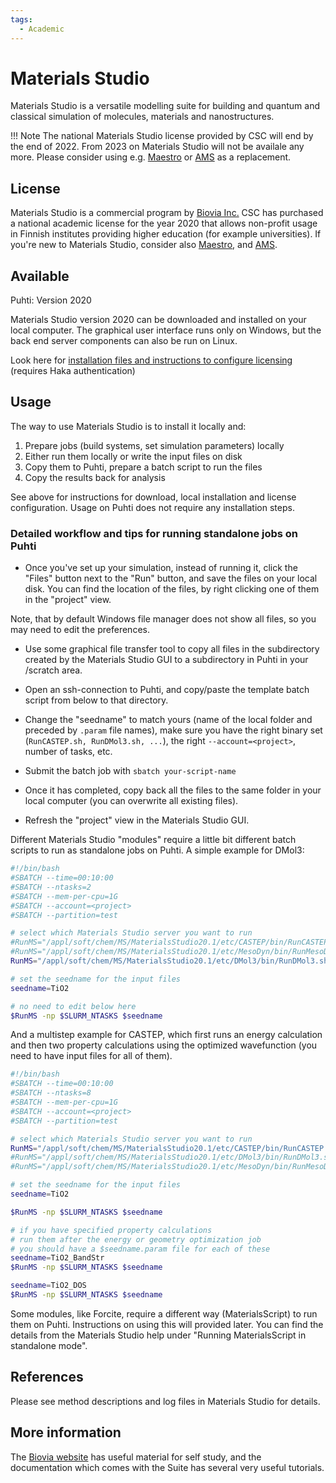```yaml
---
tags:
  - Academic
---
```


# Materials Studio

Materials Studio is a versatile modelling suite for building and 
quantum and classical simulation of molecules, materials and nanostructures.

!!! Note
    The national Materials Studio license provided by CSC will end by the end of 2022.
    From 2023 on Materials Studio will not be availale any more.
    Please consider using e.g. [Maestro](./maestro.md) or [AMS](ams.md) as a replacement.


## License

Materials Studio is a commercial program by [Biovia Inc.](https://3dsbiovia.com/)
CSC has purchased a national academic license for the year 2020 that allows non-profit
usage in Finnish institutes providing higher education (for example
universities). If you're new to Materials Studio, consider also [Maestro](maestro.md),
and [AMS](ams.md).

## Available

Puhti: Version 2020

Materials Studio version 2020 can be downloaded and installed on your local 
computer. The graphical user interface runs only on Windows, but the
back end server components can also be run on Linux.

Look here for [installation files and instructions to configure licensing](https://wiki.eduuni.fi/display/cscjemma/Materials+Studio) (requires Haka authentication)

## Usage

The way to use Materials Studio is to install it locally and:

1. Prepare jobs (build systems, set simulation parameters) locally
1. Either run them locally or write the input files on disk
1. Copy them to Puhti, prepare a batch script to run the files
1. Copy the results back for analysis

See above for instructions for download, local installation and license configuration.
Usage on Puhti does not require any installation steps.

### Detailed workflow and tips for running standalone jobs on Puhti

* Once you've set up your simulation, instead of running it, click the "Files" button
next to the "Run" button, and save the files on your local disk. You can find the
location of the files, by right clicking one of them in the "project" view.

Note, that by default Windows file manager does not show all files, so you may need
to edit the preferences.

* Use some graphical file transfer tool to copy all files in the subdirectory created
by the Materials Studio GUI to a subdirectory in Puhti in your /scratch area.

* Open an ssh-connection to Puhti, and copy/paste the template batch script from
below to that directory.

* Change the "seedname" to match yours (name of the local folder and preceded by `.param`
file names), make sure you have the right binary set (`RunCASTEP.sh, RunDMol3.sh, ...`),
the right `--account=<project>`, number of tasks, etc.

* Submit the batch job with `sbatch your-script-name`

* Once it has completed, copy back all the files to the same folder in your local
computer (you can overwrite all existing files).

* Refresh the "project" view in the Materials Studio GUI.

Different Materials Studio "modules" require a little bit different batch scripts to run
as standalone jobs on Puhti. A simple example for DMol3:

```bash
#!/bin/bash
#SBATCH --time=00:10:00
#SBATCH --ntasks=2
#SBATCH --mem-per-cpu=1G
#SBATCH --account=<project>
#SBATCH --partition=test

# select which Materials Studio server you want to run
#RunMS="/appl/soft/chem/MS/MaterialsStudio20.1/etc/CASTEP/bin/RunCASTEP.sh"
#RunMS="/appl/soft/chem/MS/MaterialsStudio20.1/etc/MesoDyn/bin/RunMesoDyn.sh"
RunMS="/appl/soft/chem/MS/MaterialsStudio20.1/etc/DMol3/bin/RunDMol3.sh"

# set the seedname for the input files
seedname=TiO2

# no need to edit below here
$RunMS -np $SLURM_NTASKS $seedname
```

And a multistep example for CASTEP, which first runs an energy calculation and then two
property calculations using the optimized wavefunction (you need to have input files for all of them).

```bash
#!/bin/bash
#SBATCH --time=00:10:00
#SBATCH --ntasks=8
#SBATCH --mem-per-cpu=1G
#SBATCH --account=<project>
#SBATCH --partition=test

# select which Materials Studio server you want to run
RunMS="/appl/soft/chem/MS/MaterialsStudio20.1/etc/CASTEP/bin/RunCASTEP.sh"
#RunMS="/appl/soft/chem/MS/MaterialsStudio20.1/etc/DMol3/bin/RunDMol3.sh"
#RunMS="/appl/soft/chem/MS/MaterialsStudio20.1/etc/MesoDyn/bin/RunMesoDyn.sh"

# set the seedname for the input files
seedname=TiO2

$RunMS -np $SLURM_NTASKS $seedname

# if you have specified property calculations
# run them after the energy or geometry optimization job
# you should have a $seedname.param file for each of these
seedname=TiO2_BandStr
$RunMS -np $SLURM_NTASKS $seedname

seedname=TiO2_DOS
$RunMS -np $SLURM_NTASKS $seedname

```

Some modules, like Forcite, require a different way (MaterialsScript) to run them on Puhti.
Instructions on using this will provided later. You can find the details
from the Materials Studio help under "Running MaterialsScript in standalone mode".

## References

Please see method descriptions and log files in Materials Studio for details.

## More information

The [Biovia website](https://3dsbiovia.com/events/webinars/materials-science/)
has useful material for self study, and the documentation which comes with the Suite has several very useful tutorials.

